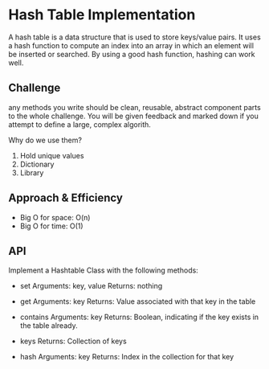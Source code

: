 # Hash Table Implementation

A hash table is a data structure that is used to store keys/value pairs. It uses a hash function to compute an index into an array in which an element will be inserted or searched. By using a good hash function, hashing can work well.

## Challenge

any methods you write should be clean, reusable, abstract component parts to the whole challenge. You will be given feedback and marked down if you attempt to define a large, complex algorith.

Why do we use them?

1. Hold unique values
2. Dictionary
3. Library


## Approach & Efficiency

- Big O for space: O(n)
- Big O for time: O(1)

## API

Implement a Hashtable Class with the following methods:

- set
Arguments: key, value
Returns: nothing

- get
Arguments: key
Returns: Value associated with that key in the table

- contains
Arguments: key
Returns: Boolean, indicating if the key exists in the table already.

- keys
Returns: Collection of keys

- hash
Arguments: key
Returns: Index in the collection for that key
